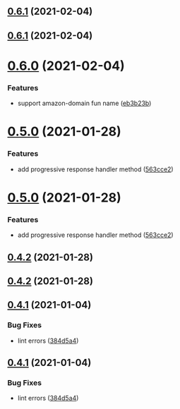 ## [0.6.1](https://github.com/talkyjs/ssml/compare/v0.6.0...v0.6.1) (2021-02-04)

## [0.6.1](https://github.com/talkyjs/ssml/compare/v0.6.0...v0.6.1) (2021-02-04)



# [0.6.0](https://github.com/talkyjs/ssml/compare/v0.5.0...v0.6.0) (2021-02-04)


### Features

* support amazon-domain fun name ([eb3b23b](https://github.com/talkyjs/ssml/commit/eb3b23b2b9ba1cac54b2db9876eaa228dbb7362e))



# [0.5.0](https://github.com/talkyjs/ssml/compare/v0.4.2...v0.5.0) (2021-01-28)


### Features

* add progressive response handler method ([563cce2](https://github.com/talkyjs/ssml/commit/563cce21a8b8118db540264f8678948c04ddb6c6))

# [0.5.0](https://github.com/talkyjs/ssml/compare/v0.4.2...v0.5.0) (2021-01-28)


### Features

* add progressive response handler method ([563cce2](https://github.com/talkyjs/ssml/commit/563cce21a8b8118db540264f8678948c04ddb6c6))



## [0.4.2](https://github.com/talkyjs/ssml/compare/v0.4.1...v0.4.2) (2021-01-28)

## [0.4.2](https://github.com/talkyjs/ssml/compare/v0.4.1...v0.4.2) (2021-01-28)



## [0.4.1](https://github.com/talkyjs/ssml/compare/v0.4.0...v0.4.1) (2021-01-04)


### Bug Fixes

* lint errors ([384d5a4](https://github.com/talkyjs/ssml/commit/384d5a4f84af2de4004410cdc8ce5a3a2da3ca93))

## [0.4.1](https://github.com/talkyjs/ssml/compare/v0.4.0...v0.4.1) (2021-01-04)


### Bug Fixes

* lint errors ([384d5a4](https://github.com/talkyjs/ssml/commit/384d5a4f84af2de4004410cdc8ce5a3a2da3ca93))



